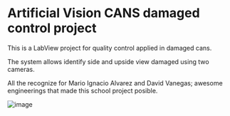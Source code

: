 # Artificial Vision CANS damaged control project
This is a LabView project for quality control applied in damaged cans. 

The system allows identify side and upside view damaged using two cameras.

All the recognize for Mario Ignacio Alvarez and David Vanegas; awesome engineerings that made this school project posible. 

![image](https://github.com/user-attachments/assets/21cfe58c-2d56-4c38-a3f9-43a3b4264d59)
